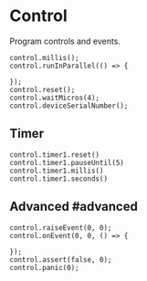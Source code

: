 # Control

Program controls and events.

```cards
control.millis();
control.runInParallel(() => {
    
});
control.reset();
control.waitMicros(4);
control.deviceSerialNumber();
```

## Timer

```cards
control.timer1.reset()
control.timer1.pauseUntil(5)
control.timer1.millis()
control.timer1.seconds()
```

## Advanced #advanced

```cards
control.raiseEvent(0, 0);
control.onEvent(0, 0, () => {
    
});
control.assert(false, 0);
control.panic(0);
```